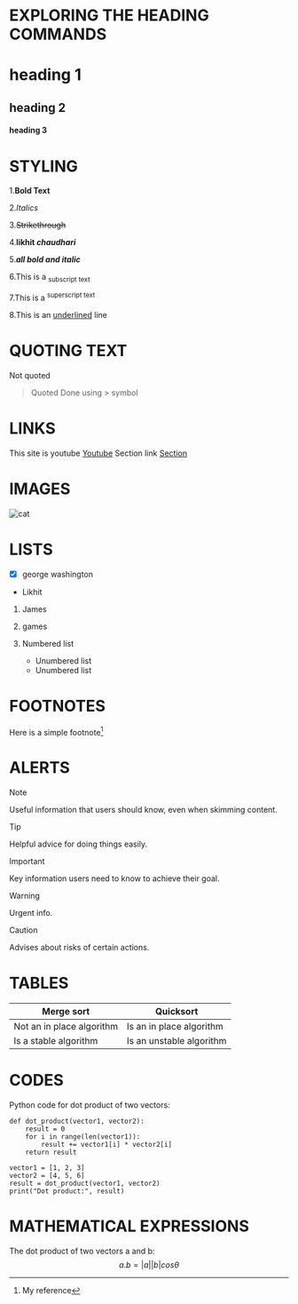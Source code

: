 # EXPLORING THE HEADING COMMANDS
# heading 1
## heading 2 
#### heading 3 

# STYLING 
1.**Bold Text**

2.*Italics*

3.~~Strikethrough~~

4.**likhit _chaudhari_**

5.***all bold and italic***

6.This is a <sub>subscript text</sub>

7.This is a <sup>superscript text</sup>

8.This is an <ins>underlined</ins> line


# QUOTING TEXT
Not quoted
>Quoted
Done using > symbol

# LINKS 
This site is youtube [Youtube](https://www.youtube.com/)
Section link [Section](#Heading-1)

# IMAGES
![cat](https://myoctocat.com/assets/images/base-octocat.svg)

# LISTS
- [x] george washington
* Likhit

1. James
2. games

1. Numbered list
    * Unumbered list
    * Unumbered list

# FOOTNOTES
Here is a simple footnote[^1]
[^1]: My reference 

# ALERTS 
> [!NOTE]
> Useful information that users should know, even when skimming content.

> [!TIP]
> Helpful advice for doing things easily.

> [!IMPORTANT]
> Key information users need to know to achieve their goal.

> [!WARNING]
> Urgent info.

> [!CAUTION]
> Advises about risks  of certain actions.


# TABLES 
| Merge sort | Quicksort |
| --- | --- |
| Not an in place algorithm | Is an in place algorithm |
| Is a stable algorithm | Is an unstable algorithm |

# CODES 
Python code for dot product of two vectors: 
```
def dot_product(vector1, vector2):
    result = 0
    for i in range(len(vector1)):
        result += vector1[i] * vector2[i]
    return result

vector1 = [1, 2, 3]
vector2 = [4, 5, 6]
result = dot_product(vector1, vector2)
print("Dot product:", result)

```

# MATHEMATICAL EXPRESSIONS
The dot product of two vectors a and b:
$$a.b=|a||b|cos\theta$$



